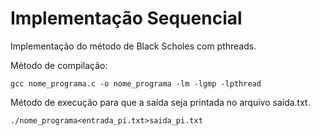 # Implementação Sequencial

Implementação do método de Black Scholes com pthreads. 

Método de compilação:
```
gcc nome_programa.c -o nome_programa -lm -lgmp -lpthread
```

Método de execução para que a saída seja printada no arquivo saida.txt.
```
./nome_programa<entrada_pi.txt>saida_pi.txt
